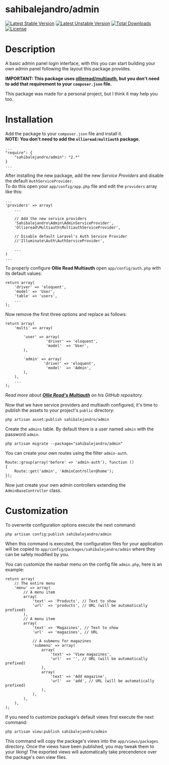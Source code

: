 sahibalejandro/admin
====================

[![Latest Stable Version](https://poser.pugx.org/sahibalejandro/admin/version.png)](https://packagist.org/packages/sahibalejandro/admin) [![Latest Unstable Version](https://poser.pugx.org/sahibalejandro/admin/v/unstable.png)](//packagist.org/packages/sahibalejandro/admin) [![Total Downloads](https://poser.pugx.org/sahibalejandro/admin/downloads.png)](https://packagist.org/packages/sahibalejandro/admin) [![License](https://poser.pugx.org/sahibalejandro/admin/license.png)](https://packagist.org/packages/sahibalejandro/admin)

Description
===========

A basic admin panel login interface, with this you can start building your own
admin panel following the layout this package provides.

**IMPORTANT: This package uses [ollieread/multiauth](https://github.com/ollieread/multiauth),
but you don't need to add that requirement to your `composer.json` file.**

This package was made for a personal project, but I think it may help you too.

Installation
============

Add the package to your `composer.json` file and install it.  
**NOTE: You don't need to add the `ollieread/multiauth` package.**

    ...
    "require": {
        "sahibalejandro/admin": "2.*"
    }
    ...

After installing the new package, add the new *Service Providers* and
disable the default `AuthServiceProvider`.  
To do this open your `app/config/app.php`
file and edit the `providers` array like this:

    ...
    'providers' => array(
        ...

        // Add the new service providers
        'Sahibalejandro\Admin\AdminServiceProvider',
        'Ollieread\Multiauth\MultiauthServiceProvider',

        // Disable default Laravel's Auth Service Provider
        //'Illuminate\Auth\AuthServiceProvider',

        ...
    )
    ...

To properly configure **Ollie Read Multiauth** open `app/config/auth.php` with
its default values:

    return array(
        'driver' => 'eloquent',
        'model' => 'User',
        'table' => 'users',
        ...
    );

Now remove the first three options and replace as follows:

    return array(
        'multi' => array(

            'user' => array(
    			      'driver' => 'eloquent',
    			      'model'  => 'User',
            ),

            'admin' => array(
    		 	     'driver' => 'eloquent',
    			      'model'  => 'Admin',
            ),
        ),
        ...
    );

*Read more about [**Ollie Read's Multiauth**](https://github.com/ollieread/multiauth) on his GitHub repository.*

Now that we have service providers and multiauth configured, it's time to publish
the assets to your project's `public` directory:

    php artisan asset:publish sahibalejandro/admin

Create the `admins` table. By default there is a user named `admin` with the
password `admin`.

    php artisan migrate --package="sahibalejandro/admin"

You can create your own routes using the filter `admin-auth`.

    Route::group(array('before' => 'admin-auth'), function ()
    {
        Route::get('admin', 'AdminController@home');
    });

Now just create your own admin controllers extending the `AdminBaseController`
class.

Customization
=============

To overwrite configuration options execute the next command:

    php artisan config:publish sahibalejandro/admin

When this command is executed, the configuration files for your application
will be copied to `app/config/packages/sahibalejandro/admin` where they can
be safely modified by you.

You can customize the navbar menu on the config file `admin.php`, here is
an example:

    return array(
        // The entire menu
        'menu' => array(
            // A menu item
            array(
                'text' => 'Products', // Text to show
                'url'  => 'products', // URL (will be automatically prefixed)
            ),
            // A menu item
            array(
                'text' => 'Magazines', // Text to show
                'url'  => 'magazines', // URL

                // A submenu for magazines
                'submenu' => array(
                    array(
                        'text' => 'View magazines',
                        'url'  => '', // URL (will be automatically prefixed)
                    ),
                    array(
                        'text' => 'Add magazine',
                        'url'  => 'add', // URL (will be automatically prefixed)
                    ),
                ),
            ),
        ),
    );

If you need to customize package's default views first execute the next
command:

    php artisan view:publish sahibalejandro/admin

This command will copy the package's views into the `app/views/packages`
directory. Once the views have been published, you may tweak them to your
liking! The exported views will automatically take precendence over the
package's own view files.
